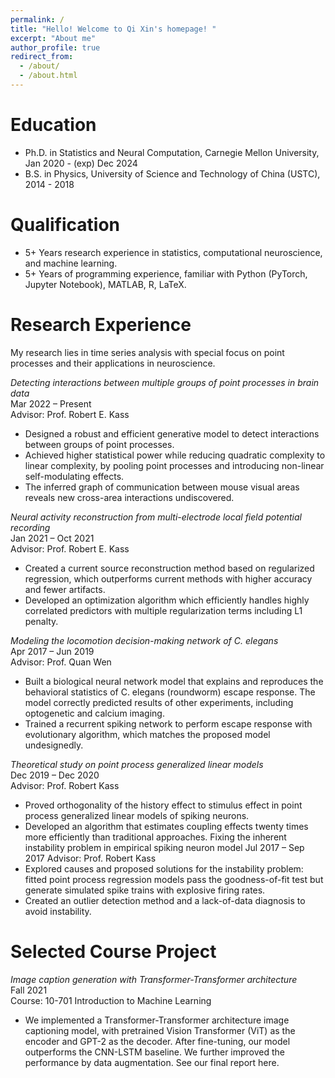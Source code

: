 ```yaml
---
permalink: /
title: "Hello! Welcome to Qi Xin's homepage! "
excerpt: "About me"
author_profile: true
redirect_from: 
  - /about/
  - /about.html
---
```




Education
======
* Ph.D. in Statistics and Neural Computation, Carnegie Mellon University, 
Jan 2020 - (exp) Dec 2024
* B.S. in Physics, University of Science and Technology of China (USTC), 2014 - 2018

Qualification
======
* 5+ Years research experience in statistics, computational neuroscience, and machine learning.
* 5+ Years of programming experience, familiar with Python (PyTorch, Jupyter Notebook), MATLAB, R, LaTeX.

Research Experience
======
My research lies in time series analysis with special focus on point processes and their applications in neuroscience. 

*Detecting interactions between multiple groups of point processes in brain data*  
Mar 2022 – Present  
Advisor: Prof. Robert E. Kass  
* Designed a robust and efficient generative model to detect interactions between groups of point processes.
* Achieved higher statistical power while reducing quadratic complexity to linear complexity, by pooling point processes and introducing non-linear self-modulating effects.
* The inferred graph of communication between mouse visual areas reveals new cross-area interactions undiscovered.

*Neural activity reconstruction from multi-electrode local field potential recording*  
Jan 2021 – Oct 2021  
Advisor: Prof. Robert E. Kass  
* Created a current source reconstruction method based on regularized regression, which outperforms current methods with higher accuracy and fewer artifacts.
* Developed an optimization algorithm which efficiently handles highly correlated predictors with multiple regularization terms including L1 penalty.

*Modeling the locomotion decision-making network of C. elegans*  
Apr 2017 – Jun 2019  
Advisor: Prof. Quan Wen  
* Built a biological neural network model that explains and reproduces the behavioral statistics of C. elegans (roundworm) escape response. The model correctly predicted results of other experiments, including optogenetic and calcium imaging.
* Trained a recurrent spiking network to perform escape response with evolutionary algorithm, which matches the proposed model undesignedly.

*Theoretical study on point process generalized linear models*  
Dec 2019 – Dec 2020  
Advisor: Prof. Robert Kass  
* Proved orthogonality of the history effect to stimulus effect in point process generalized linear models of spiking neurons.
* Developed an algorithm that estimates coupling effects twenty times more efficiently than traditional approaches.
Fixing the inherent instability problem in empirical spiking neuron model   Jul 2017 – Sep 2017
Advisor: Prof. Robert Kass
* Explored causes and proposed solutions for the instability problem: fitted point process regression models pass the goodness-of-fit test but generate simulated spike trains with explosive firing rates.
* Created an outlier detection method and a lack-of-data diagnosis to avoid instability.


Selected Course Project
======
*Image caption generation with Transformer-Transformer architecture*  
Fall 2021  
Course: 10-701 Introduction to Machine Learning  
* We implemented a Transformer-Transformer architecture image captioning model, with pretrained Vision Transformer (ViT) as the encoder and GPT-2 as the decoder. After fine-tuning, our model outperforms the CNN-LSTM baseline. We further improved the performance by data augmentation. See our final report here.